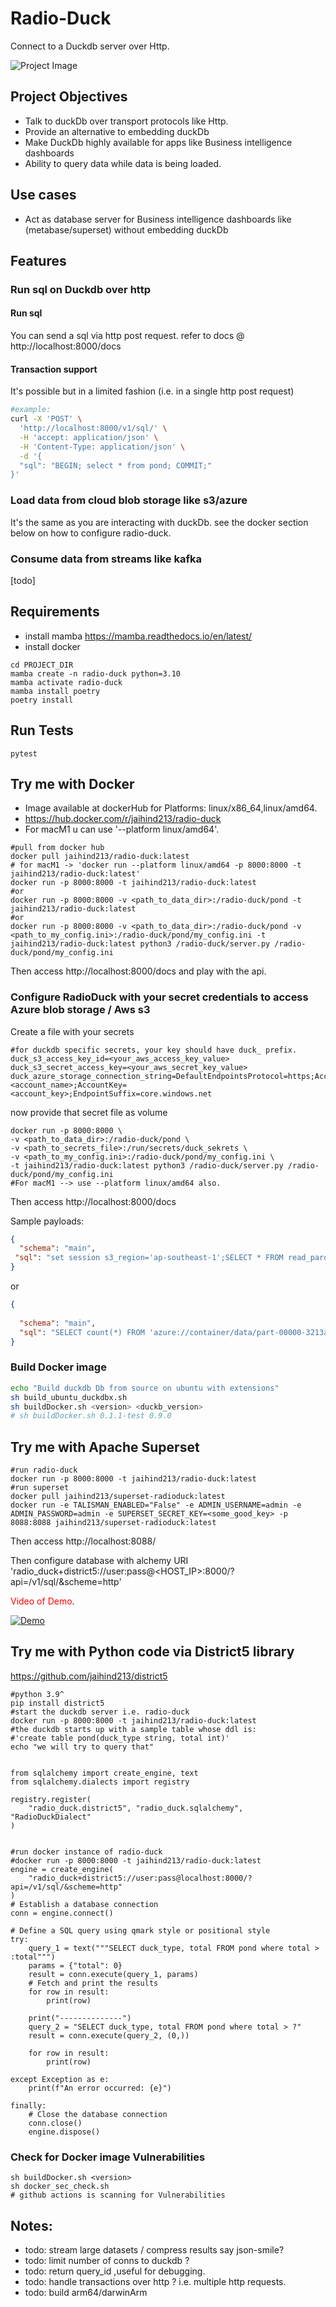# Radio-Duck
Connect to a Duckdb server over Http.

![Project Image](radioduck.png)

## Project Objectives

- Talk to duckDb over transport protocols like Http.
- Provide an alternative to embedding duckDb
- Make DuckDb highly available for apps like Business intelligence dashboards
- Ability to query data while data is being loaded.

## Use cases

- Act as database server for Business intelligence dashboards like (metabase/superset) without embedding duckDb

## Features

### Run sql on Duckdb over http

#### Run sql
You can send a sql via http post request. refer to docs @ http://localhost:8000/docs

#### Transaction support
It's possible but in a limited fashion (i.e. in a single http post request)
```bash
#example:
curl -X 'POST' \
  'http://localhost:8000/v1/sql/' \
  -H 'accept: application/json' \
  -H 'Content-Type: application/json' \
  -d '{
  "sql": "BEGIN; select * from pond; COMMIT;"
}'
```

### Load data from cloud blob storage like s3/azure 
It's the same as you are interacting with duckDb. see the docker section below on how to configure radio-duck.

### Consume data from streams like kafka 
[todo]

## Requirements

- install mamba https://mamba.readthedocs.io/en/latest/
- install docker

```
cd PROJECT_DIR
mamba create -n radio-duck python=3.10
mamba activate radio-duck
mamba install poetry
poetry install
```

## Run Tests
```
pytest
```

## Try me with Docker

- Image available at dockerHub for Platforms: linux/x86_64,linux/amd64.
- https://hub.docker.com/r/jaihind213/radio-duck
- For macM1 u can use '--platform linux/amd64'.

```
#pull from docker hub
docker pull jaihind213/radio-duck:latest
# for macM1 -> 'docker run --platform linux/amd64 -p 8000:8000 -t jaihind213/radio-duck:latest'
docker run -p 8000:8000 -t jaihind213/radio-duck:latest
#or
docker run -p 8000:8000 -v <path_to_data_dir>:/radio-duck/pond -t jaihind213/radio-duck:latest
#or
docker run -p 8000:8000 -v <path_to_data_dir>:/radio-duck/pond -v <path_to_my_config.ini>:/radio-duck/pond/my_config.ini -t jaihind213/radio-duck:latest python3 /radio-duck/server.py /radio-duck/pond/my_config.ini
```

Then access http://localhost:8000/docs and play with the api.

### Configure RadioDuck with your secret credentials to access Azure blob storage / Aws s3

Create a file with your secrets
```text
#for duckdb specific secrets, your key should have duck_ prefix.
duck_s3_access_key_id=<your_aws_access_key_value>
duck_s3_secret_access_key=<your_aws_secret_key_value>
duck_azure_storage_connection_string=DefaultEndpointsProtocol=https;AccountName=<account_name>;AccountKey=<account_key>;EndpointSuffix=core.windows.net
```
now provide that secret file as volume
```
docker run -p 8000:8000 \
-v <path_to_data_dir>:/radio-duck/pond \
-v <path_to_secrets_file>:/run/secrets/duck_sekrets \
-v <path_to_my_config.ini>:/radio-duck/pond/my_config.ini \
-t jaihind213/radio-duck:latest python3 /radio-duck/server.py /radio-duck/pond/my_config.ini
#For macM1 --> use --platform linux/amd64 also.
```

Then access http://localhost:8000/docs

Sample payloads:
```json
{
  "schema": "main",
 "sql": "set session s3_region='ap-southeast-1';SELECT * FROM read_parquet('s3://bucket/sample/*.parquet');"
}
```

or
```json
{
  
  "schema": "main",
  "sql": "SELECT count(*) FROM 'azure://container/data/part-00000-3213aaeb-1a41-421f-9e1e-a4290dccf509-c000.snappy.parquet';"
}
```

### Build Docker image
```bash
echo "Build duckdb Db from source on ubuntu with extensions"
sh build_ubuntu_duckdbx.sh
sh buildDocker.sh <version> <duckb_version>
# sh buildDocker.sh 0.1.1-test 0.9.0
```
## Try me with Apache Superset
```
#run radio-duck
docker run -p 8000:8000 -t jaihind213/radio-duck:latest
#run superset
docker pull jaihind213/superset-radioduck:latest
docker run -e TALISMAN_ENABLED="False" -e ADMIN_USERNAME=admin -e ADMIN_PASSWORD=admin -e SUPERSET_SECRET_KEY=<some_good_key> -p 8088:8088 jaihind213/superset-radioduck:latest
```
Then access http://localhost:8088/

Then configure database with alchemy URI 'radio_duck+district5://user:pass@<HOST_IP>:8000/?api=/v1/sql/&scheme=http'

<span style="color:red;">Video of Demo</span>.

[![Demo](demo_thumbnail.png)](https://youtu.be/GUBj2uzly94?si=2QZm4WWnARM1kwgv "Demo video")

## Try me with Python code via District5 library

https://github.com/jaihind213/district5
```
#python 3.9^
pip install district5
#start the duckdb server i.e. radio-duck
docker run -p 8000:8000 -t jaihind213/radio-duck:latest
#the duckdb starts up with a sample table whose ddl is: 
#'create table pond(duck_type string, total int)'
echo "we will try to query that"
```

```

from sqlalchemy import create_engine, text
from sqlalchemy.dialects import registry

registry.register(
    "radio_duck.district5", "radio_duck.sqlalchemy", "RadioDuckDialect"
)


#run docker instance of radio-duck
#docker run -p 8000:8000 -t jaihind213/radio-duck:latest
engine = create_engine(
    "radio_duck+district5://user:pass@localhost:8000/?api=/v1/sql/&scheme=http"
)
# Establish a database connection
conn = engine.connect()

# Define a SQL query using qmark style or positional style
try:
    query_1 = text("""SELECT duck_type, total FROM pond where total > :total""")
    params = {"total": 0}
    result = conn.execute(query_1, params)
    # Fetch and print the results
    for row in result:
        print(row)

    print("--------------")
    query_2 = "SELECT duck_type, total FROM pond where total > ?"
    result = conn.execute(query_2, (0,))

    for row in result:
        print(row)

except Exception as e:
    print(f"An error occurred: {e}")

finally:
    # Close the database connection
    conn.close()
    engine.dispose()

```

### Check for Docker image Vulnerabilities
```
sh buildDocker.sh <version>
sh docker_sec_check.sh
# github actions is scanning for Vulnerabilities
```

## Notes:

- todo: stream large datasets / compress results say json-smile?
- todo: limit number of conns to duckdb ?
- todo: return query_id ,useful for debugging.
- todo: handle transactions over http ? i.e. multiple http requests.
- todo: build arm64/darwinArm